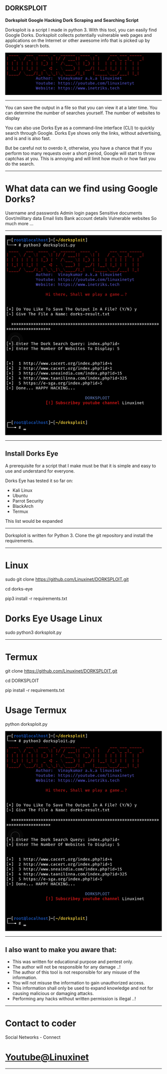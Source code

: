 ## DORKSPLOIT
**Dorksploit Google Hacking Dork Scraping and Searching Script**

Dorksploit is a script I made in python 3. With this tool, you can easily find Google Dorks. Dorksploit collects potentially vulnerable web pages and applications on the Internet or other awesome info that is picked up by Google's search bots.


![Screenshot](Img/IMG_20201031_150826.jpg)
***

You can save the output in a file so that you can view it at a later time. You can determine the number of searches yourself. The number of websites to display

You can also use Dorks Eye as a command-line interface (CLI) to quickly search through Google. Dorks Eye shows only the links, without advertising, and is and is also fast.

But be careful not to overdo it, otherwise, you have a chance that If you perform too many requests over a short period, Google will start to throw captchas at you. This is annoying and will limit how much or how fast you do the search.
****


# What data can we find using Google Dorks?

Username and passwords
Admin login pages
Sensitive documents
Govt/military data
Email lists
Bank account details
Vulnerable websites
So much more …
****

![Screenshot](Img/IMG_20201031_150521.jpg)
****

## Install Dorks Eye
A prerequisite for a script that I make must be that it is simple and easy to use and understand for everyone.

Dorks Eye has tested it so far on:
* Kali Linux
* Ubuntu
* Parrot Security
* BlackArch
* Termux

This list would be expanded
****

Dorksploit is written for Python 3. Clone the git repository and install the requirements.
****

# Linux
sudo git clone https://github.com/Linuxinet/DORKSPLOIT.git

cd dorks-eye

pip3 install -r requirements.txt

# Dorks Eye Usage Linux

sudo python3 dorksploit.py


****

# Termux

git clone https://github.com/Linuxinet/DORKSPLOIT.git

cd DORKSPLOIT

pip install -r requirements.txt

# Usage Termux

python dorksploit.py

![Screenshot](Img/IMG_20201031_150521.jpg)
****


## I also want to make you aware that:
* This was written for educational purpose and pentest only.
* The author will not be responsible for any damage ..!
* The author of this tool is not responsible for any misuse of the information.
* You will not misuse the information to gain unauthorized access.
* This information shall only be used to expand knowledge and not for
causing malicious or damaging attacks.
* Performing any hacks without written permission is illegal ..!
****

# Contact to coder
Social Networks - Connect

# [Youtube@Linuxinet](https://youtube.com/Linuxinetyt)

***
